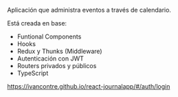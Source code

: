 Aplicación que administra eventos a través de calendario. 

Está creada en base: 

* Funtional Components
* Hooks
* Redux y Thunks (Middleware)
* Autenticación con JWT
* Routers privados y públicos
* TypeScript

https://ivancontre.github.io/react-journalapp/#/auth/login